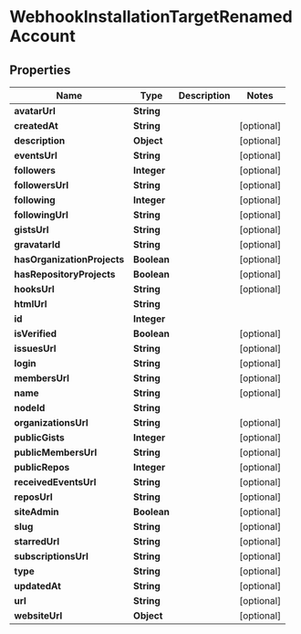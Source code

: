 

# WebhookInstallationTargetRenamedAccount


## Properties

| Name | Type | Description | Notes |
|------------ | ------------- | ------------- | -------------|
|**avatarUrl** | **String** |  |  |
|**createdAt** | **String** |  |  [optional] |
|**description** | **Object** |  |  [optional] |
|**eventsUrl** | **String** |  |  [optional] |
|**followers** | **Integer** |  |  [optional] |
|**followersUrl** | **String** |  |  [optional] |
|**following** | **Integer** |  |  [optional] |
|**followingUrl** | **String** |  |  [optional] |
|**gistsUrl** | **String** |  |  [optional] |
|**gravatarId** | **String** |  |  [optional] |
|**hasOrganizationProjects** | **Boolean** |  |  [optional] |
|**hasRepositoryProjects** | **Boolean** |  |  [optional] |
|**hooksUrl** | **String** |  |  [optional] |
|**htmlUrl** | **String** |  |  |
|**id** | **Integer** |  |  |
|**isVerified** | **Boolean** |  |  [optional] |
|**issuesUrl** | **String** |  |  [optional] |
|**login** | **String** |  |  [optional] |
|**membersUrl** | **String** |  |  [optional] |
|**name** | **String** |  |  [optional] |
|**nodeId** | **String** |  |  |
|**organizationsUrl** | **String** |  |  [optional] |
|**publicGists** | **Integer** |  |  [optional] |
|**publicMembersUrl** | **String** |  |  [optional] |
|**publicRepos** | **Integer** |  |  [optional] |
|**receivedEventsUrl** | **String** |  |  [optional] |
|**reposUrl** | **String** |  |  [optional] |
|**siteAdmin** | **Boolean** |  |  [optional] |
|**slug** | **String** |  |  [optional] |
|**starredUrl** | **String** |  |  [optional] |
|**subscriptionsUrl** | **String** |  |  [optional] |
|**type** | **String** |  |  [optional] |
|**updatedAt** | **String** |  |  [optional] |
|**url** | **String** |  |  [optional] |
|**websiteUrl** | **Object** |  |  [optional] |



